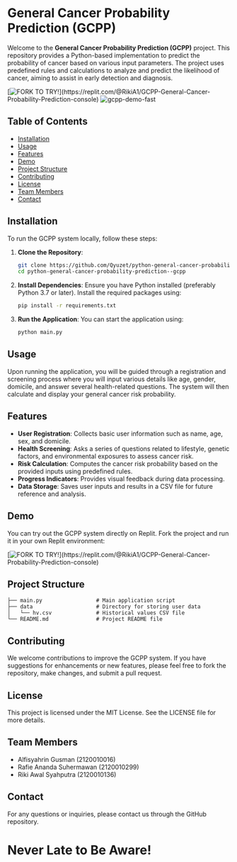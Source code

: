 # General Cancer Probability Prediction (GCPP)

Welcome to the **General Cancer Probability Prediction (GCPP)** project. This repository provides a Python-based implementation to predict the probability of cancer based on various input parameters. The project uses predefined rules and calculations to analyze and predict the likelihood of cancer, aiming to assist in early detection and diagnosis.

[![FORK TO TRY!](https://replit.com/badge?theme=dark&caption=FORK%20TO%20TRY!)](https://replit.com/@RikiA1/GCPP-General-Cancer-Probability-Prediction-console)
![gcpp-demo-fast](https://github.com/Qyuzet/python-general-cancer-probability-prediction--gcpp/assets/93258081/99dbfbf6-93f7-4e72-888a-c7dcfeb8a909)


## Table of Contents

- [Installation](#installation)
- [Usage](#usage)
- [Features](#features)
- [Demo](#demo)
- [Project Structure](#project-structure)
- [Contributing](#contributing)
- [License](#license)
- [Team Members](#team-members)
- [Contact](#contact)

## Installation

To run the GCPP system locally, follow these steps:

1. **Clone the Repository**:
    ```bash
    git clone https://github.com/Qyuzet/python-general-cancer-probability-prediction--gcpp.git
    cd python-general-cancer-probability-prediction--gcpp
    ```

2. **Install Dependencies**:
    Ensure you have Python installed (preferably Python 3.7 or later). Install the required packages using:
    ```bash
    pip install -r requirements.txt
    ```

3. **Run the Application**:
    You can start the application using:
    ```bash
    python main.py
    ```

## Usage

Upon running the application, you will be guided through a registration and screening process where you will input various details like age, gender, domicile, and answer several health-related questions. The system will then calculate and display your general cancer risk probability.

## Features

- **User Registration**: Collects basic user information such as name, age, sex, and domicile.
- **Health Screening**: Asks a series of questions related to lifestyle, genetic factors, and environmental exposures to assess cancer risk.
- **Risk Calculation**: Computes the cancer risk probability based on the provided inputs using predefined rules.
- **Progress Indicators**: Provides visual feedback during data processing.
- **Data Storage**: Saves user inputs and results in a CSV file for future reference and analysis.

## Demo

You can try out the GCPP system directly on Replit. Fork the project and run it in your own Replit environment:

[![FORK TO TRY!](https://replit.com/badge?theme=dark&caption=FORK%20TO%20TRY!)](https://replit.com/@RikiA1/GCPP-General-Cancer-Probability-Prediction-console)



## Project Structure

```
├── main.py                 # Main application script
├── data                    # Directory for storing user data
│   └── hv.csv              # Historical values CSV file
└── README.md               # Project README file
```

## Contributing

We welcome contributions to improve the GCPP system. If you have suggestions for enhancements or new features, please feel free to fork the repository, make changes, and submit a pull request.

## License

This project is licensed under the MIT License. See the LICENSE file for more details.

## Team Members

- Alfisyahrin Gusman (2120010016)
- Rafie Ananda Suhermawan (2120010299)
- Riki Awal Syahputra (2120010136)

## Contact

For any questions or inquiries, please contact us through the GitHub repository.

# Never Late to Be Aware!
